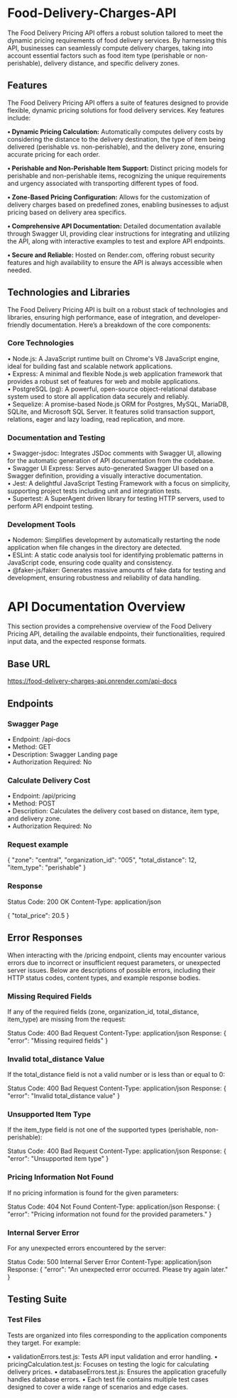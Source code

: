 # Food-Delivery-Charges-API
The Food Delivery Pricing API offers a robust solution tailored to meet the dynamic pricing requirements of food delivery services. By harnessing this API, businesses can seamlessly compute delivery charges, taking into account essential factors such as food item type (perishable or non-perishable), delivery distance, and specific delivery zones.


## Features
The Food Delivery Pricing API offers a suite of features designed to provide flexible, dynamic pricing solutions for food delivery services. Key features include:

**• Dynamic Pricing Calculation:**  Automatically computes delivery costs by considering the distance to the delivery destination, the type of item being delivered (perishable vs. non-perishable), and the delivery zone, ensuring accurate pricing for each order.

**• Perishable and Non-Perishable Item Support:** Distinct pricing models for perishable and non-perishable items, recognizing the unique requirements and urgency associated with transporting different types of food.

**• Zone-Based Pricing Configuration:** Allows for the customization of delivery charges based on predefined zones, enabling businesses to adjust pricing based on delivery area specifics.

**• Comprehensive API Documentation:** Detailed documentation available through Swagger UI, providing clear instructions for integrating and utilizing the API, along with interactive examples to test and explore API endpoints.

**• Secure and Reliable:** Hosted on Render.com, offering robust security features and high availability to ensure the API is always accessible when needed.

## Technologies and Libraries
The Food Delivery Pricing API is built on a robust stack of technologies and libraries, ensuring high performance, ease of integration, and developer-friendly documentation. Here’s a breakdown of the core components:

### Core Technologies
• Node.js: A JavaScript runtime built on Chrome's V8 JavaScript engine, ideal for building fast and scalable network applications.<br />
• Express: A minimal and flexible Node.js web application framework that provides a robust set of features for web and mobile applications.<br />
• PostgreSQL (pg): A powerful, open-source object-relational database system used to store all application data securely and reliably.<br />
• Sequelize: A promise-based Node.js ORM for Postgres, MySQL, MariaDB, SQLite, and Microsoft SQL Server. It features solid transaction support, relations, eager and lazy loading, read replication, and more.

### Documentation and Testing
• Swagger-jsdoc: Integrates JSDoc comments with Swagger UI, allowing for the automatic generation of API documentation from the codebase.<br />
• Swagger UI Express: Serves auto-generated Swagger UI based on a Swagger definition, providing a visually interactive documentation.<br />
• Jest: A delightful JavaScript Testing Framework with a focus on simplicity, supporting project tests including unit and integration tests.<br />
• Supertest: A SuperAgent driven library for testing HTTP servers, used to perform API endpoint testing.

### Development Tools
• Nodemon: Simplifies development by automatically restarting the node application when file changes in the directory are detected.<br />
• ESLint: A static code analysis tool for identifying problematic patterns in JavaScript code, ensuring code quality and consistency.<br />
• @faker-js/faker: Generates massive amounts of fake data for testing and development, ensuring robustness and reliability of data handling.

# API Documentation Overview
This section provides a comprehensive overview of the Food Delivery Pricing API, detailing the available endpoints, their functionalities, required input data, and the expected response formats.

## Base URL
https://food-delivery-charges-api.onrender.com/api-docs
## Endpoints

### Swagger Page
• Endpoint: /api-docs<br />
• Method: GET<br />
• Description: Swagger Landing page<br />
• Authorization Required: No
### Calculate Delivery Cost
• Endpoint: /api/pricing<br />
• Method: POST<br />
• Description: Calculates the delivery cost based on distance, item type, and delivery zone.<br />
• Authorization Required: No

### Request example 

{
  "zone": "central",
  "organization_id": "005",
  "total_distance": 12,
  "item_type": "perishable"
}

### Response
Status Code: 200 OK
Content-Type: application/json

{
  "total_price": 20.5
}

## Error Responses
When interacting with the /pricing endpoint, clients may encounter various errors due to incorrect or insufficient request parameters, or unexpected server issues. Below are descriptions of possible errors, including their HTTP status codes, content types, and example response bodies.

### Missing Required Fields

If any of the required fields (zone, organization_id, total_distance, item_type) are missing from the request:

Status Code: 400 Bad Request
Content-Type: application/json
Response:
{
  "error": "Missing required fields"
}
### Invalid total_distance Value

If the total_distance field is not a valid number or is less than or equal to 0:

Status Code: 400 Bad Request
Content-Type: application/json
Response:
{
  "error": "Invalid total_distance value"
}
### Unsupported Item Type

If the item_type field is not one of the supported types (perishable, non-perishable):

Status Code: 400 Bad Request
Content-Type: application/json
Response:
{
  "error": "Unsupported item type"
}

### Pricing Information Not Found

If no pricing information is found for the given parameters:

Status Code: 404 Not Found
Content-Type: application/json
Response:
{
  "error": "Pricing information not found for the provided parameters."
}

### Internal Server Error

For any unexpected errors encountered by the server:

Status Code: 500 Internal Server Error
Content-Type: application/json
Response:
{
  "error": "An unexpected error occurred. Please try again later."
}

## Testing Suite
### Test Files

Tests are organized into files corresponding to the application components they target. For example:

• validationErrors.test.js: Tests API input validation and error handling.
• pricingCalculation.test.js: Focuses on testing the logic for calculating delivery prices.
• databaseErrors.test.js: Ensures the application gracefully handles database errors.
• Each test file contains multiple test cases designed to cover a wide range of scenarios and edge cases.






